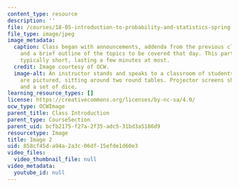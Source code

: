 ```yaml
---
content_type: resource
description: ''
file: /courses/18-05-introduction-to-probability-and-statistics-spring-2014/858cf45da94a2a3c06df15efde1d60e3_gallery1-2.jpg
file_type: image/jpeg
image_metadata:
  caption: Class began with announcements, addenda from the previous class meeting,
    and a brief outline of the topics to be covered that day. This part of class was
    typically short, lasting a few minutes at most.
  credit: Image courtesy of OCW.
  image-alt: An instructor stands and speaks to a classroom of students. A dozen students
    are pictured, sitting around two round tables. Projector screens show a comic
    and a set of dice.
learning_resource_types: []
license: https://creativecommons.org/licenses/by-nc-sa/4.0/
ocw_type: OCWImage
parent_title: Class Introduction
parent_type: CourseSection
parent_uid: bcfb2175-f27a-2f35-adc5-31bd3a5186d9
resourcetype: Image
title: Image 2
uid: 858cf45d-a94a-2a3c-06df-15efde1d60e3
video_files:
  video_thumbnail_file: null
video_metadata:
  youtube_id: null
---
```

